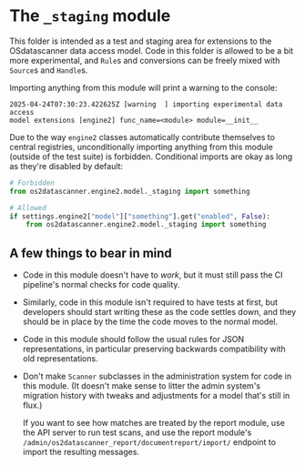 # The `_staging` module

This folder is intended as a test and staging area for extensions to the
OSdatascanner data access model. Code in this folder is allowed to be a bit
more experimental, and `Rule`s and conversions can be freely mixed with
`Source`s and `Handle`s.

Importing anything from this module will print a warning to the console:

```
2025-04-24T07:30:23.422625Z [warning  ] importing experimental data access
model extensions [engine2] func_name=<module> module=__init__
```

Due to the way `engine2` classes automatically contribute themselves to central
registries, unconditionally importing anything from this module (outside of the
test suite) is forbidden. Conditional imports are okay as long as they're
disabled by default:

```python
# Forbidden
from os2datascanner.engine2.model._staging import something

# Allowed
if settings.engine2["model"]["something"].get("enabled", False):
    from os2datascanner.engine2.model._staging import something
```

## A few things to bear in mind

* Code in this module doesn't have to _work_, but it must still pass the CI
  pipeline's normal checks for code quality.

* Similarly, code in this module isn't required to have tests at first, but
  developers should start writing these as the code settles down, and they
  should be in place by the time the code moves to the normal model.

* Code in this module should follow the usual rules for JSON representations,
  in particular preserving backwards compatibility with old representations.

* Don't make `Scanner` subclasses in the administration system for code in
  this module. (It doesn't make sense to litter the admin system's migration
  history with tweaks and adjustments for a model that's still in flux.)

  If you want to see how matches are treated by the report module, use the API
  server to run test scans, and use the report module's
  `/admin/os2datascanner_report/documentreport/import/` endpoint to import the
  resulting messages.
